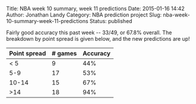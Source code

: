 Title: NBA week 10 summary, week 11 predictions
Date: 2015-01-16 14:42
Author: Jonathan Landy
Category: NBA prediction project
Slug: nba-week-10-summary-week-11-predictions
Status: published

Fairly good accuracy this past week -- 33/49, or 67.8% overall. The breakdown by point spread is given below, and the new predictions are up!

| Point spread | # games | Accuracy |
| -- | -- | -- |
| < 5 | 9 | 44% |
| 5-9 | 17 | 53% |
| 10-14 | 15 | 67% |
| >14 | 18 | 94% |